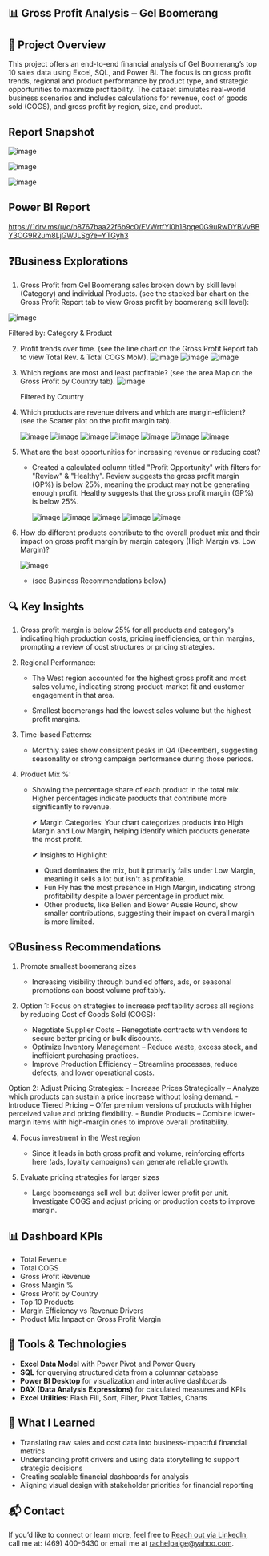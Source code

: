 ## 📊 Gross Profit Analysis – Gel Boomerang

## 🧩 Project Overview
This project offers an end-to-end financial analysis of Gel Boomerang’s top 10 sales data using Excel, SQL, and Power BI. The focus is on gross profit trends, regional and product performance by product type, and strategic opportunities to maximize profitability. The dataset simulates real-world business scenarios and includes calculations for revenue, cost of goods sold (COGS), and gross profit by region, size, and product.

## Report Snapshot
![image](https://github.com/user-attachments/assets/10726c4b-258d-4e42-ad16-557e213fc030)


![image](https://github.com/user-attachments/assets/f76eccc3-311c-4c45-a5c1-4b06381e0d59)




![image](https://github.com/user-attachments/assets/ba35ede5-4bac-4470-9d2c-3ca75581deee)


## Power BI Report 
https://1drv.ms/u/c/b8767baa22f6b9c0/EVWrtfYl0h1Bpqe0G9uRwDYBVvBBY3OG9R2um8LjGWJLSg?e=YTGyh3



## ❓Business Explorations

1. Gross Profit from Gel Boomerang sales broken down by skill level (Category) and individual Products. (see the stacked bar chart on the  Gross Profit Report tab to view Gross profit by boomerang skill level):

  ![image](https://github.com/user-attachments/assets/39944b0c-e814-4919-8abe-d51169aac5d9)

   Filtered by: Category & Product

2. Profit trends over time. (see the line chart on the Gross Profit Report tab to view Total Rev. & Total COGS MoM).
       ![image](https://github.com/user-attachments/assets/41a8ebb1-f07a-41b9-9040-cb181b170b40)
       ![image](https://github.com/user-attachments/assets/afdc1a45-469f-4500-9b88-640df78540cb)
       ![image](https://github.com/user-attachments/assets/22fcfb61-679f-4afa-bd87-57ff99595be8)



3. Which regions are most and least profitable? (see the area Map on the Gross Profit by Country tab).
       ![image](https://github.com/user-attachments/assets/89344d03-706e-4570-adc6-43dd6e7b8507)

      Filtered by Country

4. Which products are revenue drivers and which are margin-efficient?  (see the Scatter plot on the profit margin tab).
   
      ![image](https://github.com/user-attachments/assets/e847ece9-1562-4095-a110-77cce049c7f0)
      ![image](https://github.com/user-attachments/assets/a24eca49-9e74-4f4a-9291-fe6d50b352bf)
      ![image](https://github.com/user-attachments/assets/301bfacb-44d2-4cf1-8608-115a1ddeccb9)
      ![image](https://github.com/user-attachments/assets/59f2c3b9-5d68-4886-82fe-675dc86346e2)
      ![image](https://github.com/user-attachments/assets/79c92c0d-cade-4c87-a09a-50c4928495b4)
      ![image](https://github.com/user-attachments/assets/198d0108-3c31-4e3d-8029-fc44e436af54)
      ![image](https://github.com/user-attachments/assets/6ddef325-db75-4105-b71c-5b4581e4905f)


   


5. What are the best opportunities for increasing revenue or reducing cost?
     - Created a calculated column titled "Profit Opportunity" with filters for "Review" & "Healthy". Review suggests the gross profit margin (GP%) is below 25%, meaning the product may not be generating enough profit.           Healthy suggests that the gross profit margin (GP%) is below 25%.
      
       ![image](https://github.com/user-attachments/assets/5ce7185d-c49f-406e-ae16-1907029a9a9d)
       ![image](https://github.com/user-attachments/assets/1eb02b49-1793-4c2a-9fc2-8408b12d7ac6)
       ![image](https://github.com/user-attachments/assets/7849c5a4-8056-4635-8994-6c92a4e4e4ed)
       ![image](https://github.com/user-attachments/assets/551e7075-5a81-445b-851b-6eabdb163082)
       ![image](https://github.com/user-attachments/assets/df35f9ec-f9aa-4229-9b31-1a6594d78d89)

       
6. How do different products contribute to the overall product mix and their impact on gross profit margin by margin category (High Margin vs. Low Margin)?

      ![image](https://github.com/user-attachments/assets/b10fa60e-af3e-496e-bebc-7147415a41a7)



     - (see Business Recommendations below)




## 🔍 Key Insights  

1. Gross profit margin is below 25% for all products and category's indicating high production costs, pricing inefficiencies, or thin margins, prompting a review of cost structures or pricing strategies.  


2. Regional Performance: 

    - The West region accounted for the highest gross profit and most sales volume, indicating strong product-market fit and customer engagement in that area.

    -  Smallest boomerangs had the lowest sales volume but the highest profit margins.


3. Time-based Patterns:

    - Monthly sales show consistent peaks in Q4 (December), suggesting seasonality or strong campaign performance during those periods.


4. Product Mix %:
   
      - Showing the percentage share of each product in the total mix. Higher percentages indicate products that contribute more significantly to revenue.

        ✔ Margin Categories: Your chart categorizes products into High Margin and Low Margin, helping identify which products generate the most profit.

        ✔ Insights to Highlight:
        
        - Quad dominates the mix, but it primarily falls under Low Margin, meaning it sells a lot but isn't as profitable.
        - Fun Fly has the most presence in High Margin, indicating strong profitability despite a lower percentage in product mix.
        - Other products, like Bellen and Bower Aussie Round, show smaller contributions, suggesting their impact on overall margin is more limited.



## 💡Business Recommendations

1. Promote smallest boomerang sizes
   
   - Increasing visibility through bundled offers, ads, or seasonal promotions can boost volume profitably.

2. Option 1:  Focus on strategies to increase profitability across all regions by reducing Cost of Goods Sold (COGS):
    - Negotiate Supplier Costs – Renegotiate contracts with vendors to secure better pricing or bulk discounts.
    - Optimize Inventory Management – Reduce waste, excess stock, and inefficient purchasing practices.
    - Improve Production Efficiency – Streamline processes, reduce defects, and lower operational costs.

  Option 2:  Adjust Pricing Strategies:
    - Increase Prices Strategically – Analyze which products can sustain a price increase without losing demand.
    - Introduce Tiered Pricing – Offer premium versions of products with higher perceived value and pricing flexibility.
    - Bundle Products – Combine lower-margin items with high-margin ones to improve overall profitability.


4. Focus investment in the West region
   
   - Since it leads in both gross profit and volume, reinforcing efforts here (ads, loyalty campaigns) can generate reliable growth.

5. Evaluate pricing strategies for larger sizes
   
   - Large boomerangs sell well but deliver lower profit per unit. Investigate COGS and adjust pricing or production costs to improve margin.




## 📊 Dashboard KPIs

- Total Revenue
- Total COGS
- Gross Profit Revenue
- Gross Margin %
- Gross Profit by Country  
- Top 10 Products
- Margin Efficiency vs Revenue Drivers
- Product Mix Impact on Gross Profit Margin






## 🔧 Tools & Technologies

- **Excel Data Model** with Power Pivot and Power Query
- **SQL** for querying structured data from a columnar database
- **Power BI Desktop** for visualization and interactive dashboards
- **DAX (Data Analysis Expressions)** for calculated measures and KPIs
- **Excel Utilities**: Flash Fill, Sort, Filter, Pivot Tables, Charts




## 🧠 What I Learned
- Translating raw sales and cost data into business-impactful financial metrics
- Understanding profit drivers and using data storytelling to support strategic decisions
- Creating scalable financial dashboards for analysis
- Aligning visual design with stakeholder priorities for financial reporting




## 📬 Contact

If you’d like to connect or learn more, feel free to [Reach out via LinkedIn](https://www.linkedin.com/in/rachel-p-339803204), call me at: (469) 400-6430 or email me at rachelpaige@yahoo.com.
